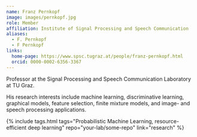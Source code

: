 ```yaml
---
name: Franz Pernkopf
image: images/pernkopf.jpg
role: Member
affiliation: Institute of Signal Processing and Speech Communication
aliases:
  - F. Pernkopf
  - F Pernkopf
links:
  home-page: https://www.spsc.tugraz.at/people/franz-pernkopf.html
  orcid: 0000-0002-6356-3367
---
```


Professor at the Signal Processing and Speech Communication Laboratory at TU Graz.

His research interests include machine learning, discriminative learning, graphical models, feature selection, finite mixture models, and image- and speech processing applications.

{%
  include tags.html
  tags="Probabilistic Machine Learning, resource-efficient deep learning"
  repo="your-lab/some-repo"
  link="research"
%}